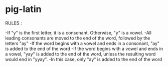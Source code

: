 pig-latin
=========
RULES :

-If "y" is the first letter, it is a consonant. Otherwise, "y" is a vowel.
-All leading consonants are moved to the end of the word, followed by the letters "ay"
-If the word begins with a vowel and ends in a consonant, "ay" is added to the end of the word
-If the word begins with a vowel and ends in a vowel, "yay" is added to the end of the word, unless the resulting word would end in "yyay".
-In this case, only "ay" is added to the end of the word